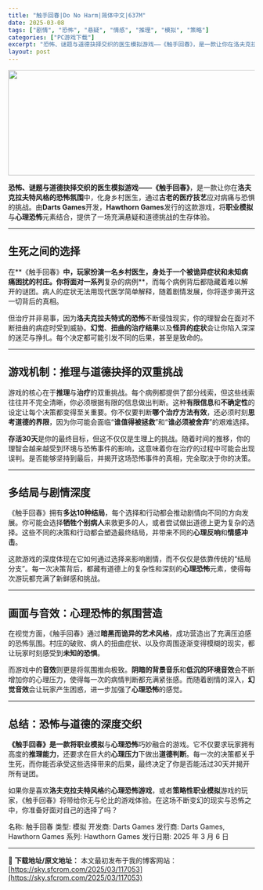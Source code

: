 ```yaml
---
title: "触手回春|Do No Harm|简体中文|637M"
date: 2025-03-08
tags: ["剧情", "恐怖", "悬疑", "情感", "推理", "模拟", "策略"]
categories: ["PC游戏下载"]
excerpt: "恐怖、谜题与道德抉择交织的医生模拟游戏——《触手回春》，是一款让你在洛夫克拉夫特风格的恐怖氛围中，化身乡村医生，通过古老的医疗技艺应对病痛与恐惧的挑战。由Darts Games开发，Hawthorn Games发行的这款游戏，将职业模拟与心理恐怖元素结合，提供了一场充满悬疑和道德挑战的生存体验。 生&hellip;"
layout: post
---
```


<img class="aligncenter size-full wp-image-117054" src="https://sky.sfcrom.com/wp-content/uploads/2025/03/202503080608466.webp" alt="" width="660" height="215" />
<p data-start="16" data-end="194"><strong data-start="16" data-end="47">恐怖、谜题与道德抉择交织的医生模拟游戏——《触手回春》</strong>，是一款让你在<strong data-start="54" data-end="71">洛夫克拉夫特风格的恐怖氛围</strong>中，化身乡村医生，通过<strong data-start="82" data-end="93">古老的医疗技艺</strong>应对病痛与恐惧的挑战。由<strong data-start="105" data-end="120">Darts Games</strong>开发，<strong data-start="123" data-end="141">Hawthorn Games</strong>发行的这款游戏，将<strong data-start="150" data-end="158">职业模拟</strong>与<strong data-start="159" data-end="167">心理恐怖</strong>元素结合，提供了一场充满悬疑和道德挑战的生存体验。</p>


<hr data-start="196" data-end="199" />

<h2 data-start="201" data-end="215"><strong data-start="204" data-end="215">生死之间的选择</strong></h2>
<p data-start="216" data-end="336">在**《触手回春》<strong data-start="225" data-end="270">中，玩家扮演一名乡村医生，身处于一个被诡异症状和未知病痛困扰的村庄。你将面对一系列</strong>复杂的病例**，而每个病例背后都隐藏着难以解开的谜团。病人的症状无法用现代医学简单解释，随着剧情发展，你将逐步揭开这一切背后的真相。</p>
<p data-start="338" data-end="455">但治疗并非易事，因为<strong data-start="348" data-end="362">洛夫克拉夫特式的恐怖</strong>不断侵蚀现实，你的理智会在面对不断扭曲的病症时受到威胁。<strong data-start="390" data-end="396">幻觉</strong>、<strong data-start="397" data-end="408">扭曲的治疗结果</strong>以及<strong data-start="410" data-end="419">怪异的症状</strong>会让你陷入深深的迷茫与挣扎。每个决定都可能引发不同的后果，甚至是致命的。</p>


<hr data-start="457" data-end="460" />

<h2 data-start="462" data-end="486"><strong data-start="465" data-end="486">游戏机制：推理与道德抉择的双重挑战</strong></h2>
<p data-start="487" data-end="665">游戏的核心在于<strong data-start="494" data-end="500">推理</strong>与<strong data-start="501" data-end="507">治疗</strong>的双重挑战。每个病例都提供了部分线索，但这些线索往往并不完全清晰，你必须根据有限的信息做出判断。这种<strong data-start="557" data-end="565">有限信息</strong>和<strong data-start="566" data-end="574">不确定性</strong>的设定让每个决策都变得至关重要。你不仅要判断<strong data-start="596" data-end="608">哪个治疗方法有效</strong>，还必须时刻<strong data-start="614" data-end="625">思考道德的界限</strong>，因为你可能会面临“<strong data-start="635" data-end="645">谁值得被拯救</strong>”和“<strong data-start="648" data-end="658">谁必须被舍弃</strong>”的艰难选择。</p>
<p data-start="667" data-end="779"><strong data-start="667" data-end="676">存活30天</strong>是你的最终目标，但这不仅仅是生理上的挑战。随着时间的推移，你的理智会越来越受到环境与恐怖事件的影响，这意味着你在治疗的过程中可能会出现误判。是否能够坚持到最后，并揭开这场恐怖事件的真相，完全取决于你的决策。</p>


<hr data-start="781" data-end="784" />

<h2 data-start="786" data-end="801"><strong data-start="789" data-end="801">多结局与剧情深度</strong></h2>
<p data-start="802" data-end="927">《触手回春》拥有<strong data-start="810" data-end="821">多达10种结局</strong>，每个选择和行动都会推动剧情向不同的方向发展。你可能会选择<strong data-start="850" data-end="860">牺牲个别病人</strong>来救更多的人，或者尝试做出道德上更为复杂的选择。这些不同的决策和行动都会塑造最终结局，并带来不同的<strong data-start="909" data-end="917">心理反响</strong>和<strong data-start="918" data-end="926">情感冲击</strong>。</p>
<p data-start="929" data-end="1019">这款游戏的深度体现在它如何通过选择来影响剧情，而不仅仅是依靠传统的“结局分支”。每一次决策背后，都藏有道德上的复杂性和深刻的<strong data-start="991" data-end="999">心理恐怖</strong>元素，使得每次游玩都充满了新鲜感和挑战。</p>


<hr data-start="1021" data-end="1024" />

<h2 data-start="1026" data-end="1048"><strong data-start="1029" data-end="1048">画面与音效：心理恐怖的氛围营造</strong></h2>
<p data-start="1049" data-end="1145">在视觉方面，《触手回春》通过<strong data-start="1063" data-end="1077">暗黑而诡异的艺术风格</strong>，成功营造出了充满压迫感的恐怖氛围。村庄的破败、病人的扭曲症状、以及你周围逐渐变得模糊的现实，都让玩家时刻感受到<strong data-start="1133" data-end="1142">未知的恐惧</strong>。</p>
<p data-start="1147" data-end="1265">而游戏中的<strong data-start="1152" data-end="1158">音效</strong>则更是将氛围推向极致。<strong data-start="1169" data-end="1180">阴暗的背景音乐</strong>和<strong data-start="1181" data-end="1192">低沉的环境音效</strong>会不断增加你的心理压力，使得每一次的病情判断都充满紧张感。而随着剧情的深入，<strong data-start="1230" data-end="1238">幻觉音效</strong>会让玩家产生困惑，进一步加强了<strong data-start="1253" data-end="1261">心理恐怖</strong>的感觉。</p>


<hr data-start="1267" data-end="1270" />

<h2 data-start="1272" data-end="1292"><strong data-start="1275" data-end="1292">总结：恐怖与道德的深度交织</strong></h2>
<p data-start="1293" data-end="1432"><strong data-start="1293" data-end="1315">《触手回春》是一款将职业模拟</strong>与<strong data-start="1316" data-end="1324">心理恐怖</strong>巧妙融合的游戏。它不仅要求玩家拥有高度的<strong data-start="1344" data-end="1352">推理能力</strong>，还要求在巨大的<strong data-start="1360" data-end="1368">心理压力</strong>下做出<strong data-start="1371" data-end="1379">道德判断</strong>。每一次的决策都关乎生死，而你能否承受这些选择带来的后果，最终决定了你是否能活过30天并揭开所有谜团。</p>
<p data-start="1434" data-end="1533">如果你是喜欢<strong data-start="1440" data-end="1452">洛夫克拉夫特风格</strong>的<strong data-start="1453" data-end="1463">心理恐怖游戏</strong>，或者<strong data-start="1466" data-end="1477">策略性职业模拟</strong>游戏的玩家，《触手回春》将带给你无与伦比的游戏体验。在这场不断变幻的现实与恐怖之中，你准备好面对自己的选择了吗？</p>
名称: 触手回春
类型: 模拟
开发商: Darts Games
发行商: Darts Games, Hawthorn Games
系列: Hawthorn Games
发行日期: 2025 年 3 月 6 日

---
📖 **下载地址/原文地址：** 本文最初发布于我的博客网站：[https://sky.sfcrom.com/2025/03/117053](https://sky.sfcrom.com/2025/03/117053)
